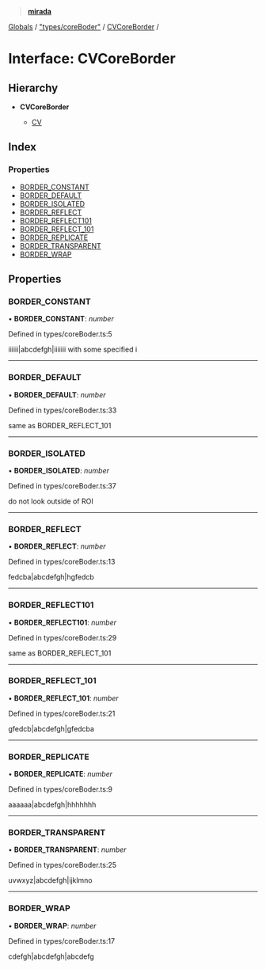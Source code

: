 > **[mirada](../README.md)**

[Globals](../README.md) / ["types/coreBoder"](../modules/_types_coreboder_.md) / [CVCoreBorder](_types_coreboder_.cvcoreborder.md) /

# Interface: CVCoreBorder

## Hierarchy

* **CVCoreBorder**

  * [CV](_types_opencv_.cv.md)

## Index

### Properties

* [BORDER_CONSTANT](_types_coreboder_.cvcoreborder.md#border_constant)
* [BORDER_DEFAULT](_types_coreboder_.cvcoreborder.md#border_default)
* [BORDER_ISOLATED](_types_coreboder_.cvcoreborder.md#border_isolated)
* [BORDER_REFLECT](_types_coreboder_.cvcoreborder.md#border_reflect)
* [BORDER_REFLECT101](_types_coreboder_.cvcoreborder.md#border_reflect101)
* [BORDER_REFLECT_101](_types_coreboder_.cvcoreborder.md#border_reflect_101)
* [BORDER_REPLICATE](_types_coreboder_.cvcoreborder.md#border_replicate)
* [BORDER_TRANSPARENT](_types_coreboder_.cvcoreborder.md#border_transparent)
* [BORDER_WRAP](_types_coreboder_.cvcoreborder.md#border_wrap)

## Properties

###  BORDER_CONSTANT

• **BORDER_CONSTANT**: *number*

Defined in types/coreBoder.ts:5

iiiiii|abcdefgh|iiiiiii with some specified i

___

###  BORDER_DEFAULT

• **BORDER_DEFAULT**: *number*

Defined in types/coreBoder.ts:33

same as BORDER_REFLECT_101

___

###  BORDER_ISOLATED

• **BORDER_ISOLATED**: *number*

Defined in types/coreBoder.ts:37

do not look outside of ROI

___

###  BORDER_REFLECT

• **BORDER_REFLECT**: *number*

Defined in types/coreBoder.ts:13

fedcba|abcdefgh|hgfedcb

___

###  BORDER_REFLECT101

• **BORDER_REFLECT101**: *number*

Defined in types/coreBoder.ts:29

same as BORDER_REFLECT_101

___

###  BORDER_REFLECT_101

• **BORDER_REFLECT_101**: *number*

Defined in types/coreBoder.ts:21

gfedcb|abcdefgh|gfedcba

___

###  BORDER_REPLICATE

• **BORDER_REPLICATE**: *number*

Defined in types/coreBoder.ts:9

aaaaaa|abcdefgh|hhhhhhh

___

###  BORDER_TRANSPARENT

• **BORDER_TRANSPARENT**: *number*

Defined in types/coreBoder.ts:25

uvwxyz|abcdefgh|ijklmno

___

###  BORDER_WRAP

• **BORDER_WRAP**: *number*

Defined in types/coreBoder.ts:17

cdefgh|abcdefgh|abcdefg